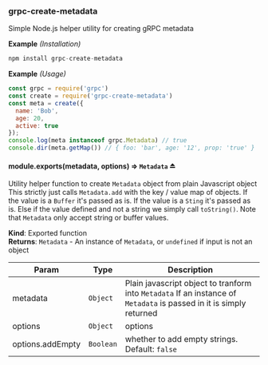 <a name="module_grpc-create-metadata"></a>

### grpc-create-metadata
Simple Node.js helper utility for creating gRPC metadata

**Example** *(Installation)*  
```js
npm install grpc-create-metadata
```
**Example** *(Usage)*  
```js
const grpc = require('grpc')
const create = require('grpc-create-metadata')
const meta = create({
  name: 'Bob',
  age: 20,
  active: true
});
console.log(meta instanceof grpc.Metadata) // true
console.dir(meta.getMap()) // { foo: 'bar', age: '12', prop: 'true' }
```
<a name="exp_module_grpc-create-metadata--module.exports"></a>

#### module.exports(metadata, options) ⇒ <code>Metadata</code> ⏏
Utility helper function to create <code>Metadata</code> object from plain Javascript object
This strictly just calls <code>Metadata.add</code> with the key / value map of objects.
If the value is a <code>Buffer</code> it's passed as is.
If the value is a <code>Sting</code> it's passed as is.
Else if the value defined and not a string we simply call <code>toString()</code>.
Note that <code>Metadata</code> only accept string or buffer values.

**Kind**: Exported function  
**Returns**: <code>Metadata</code> - An instance of <code>Metadata</code>, or `undefined` if input is not an object  

| Param | Type | Description |
| --- | --- | --- |
| metadata | <code>Object</code> | Plain javascript object to tranform into <code>Metadata</code>                           If an instance of <code>Metadata</code> is passed in it is simply returned |
| options | <code>Object</code> | options |
| options.addEmpty | <code>Boolean</code> | whether to add empty strings. Default: <code>false</code> |

